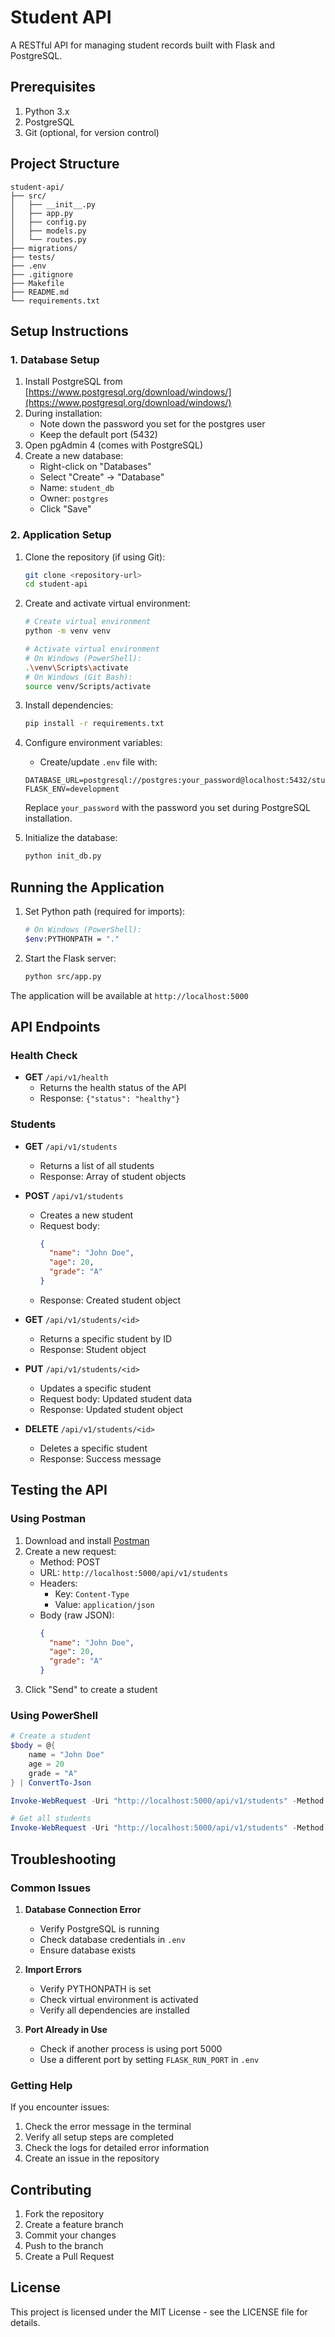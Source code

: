 # Student API

A RESTful API for managing student records built with Flask and PostgreSQL.

## Prerequisites

1. Python 3.x
2. PostgreSQL
3. Git (optional, for version control)

## Project Structure

```
student-api/
├── src/
│   ├── __init__.py
│   ├── app.py
│   ├── config.py
│   ├── models.py
│   └── routes.py
├── migrations/
├── tests/
├── .env
├── .gitignore
├── Makefile
├── README.md
└── requirements.txt
```

## Setup Instructions

### 1. Database Setup

1. Install PostgreSQL from [https://www.postgresql.org/download/windows/](https://www.postgresql.org/download/windows/)
2. During installation:
   - Note down the password you set for the postgres user
   - Keep the default port (5432)
3. Open pgAdmin 4 (comes with PostgreSQL)
4. Create a new database:
   - Right-click on "Databases"
   - Select "Create" → "Database"
   - Name: `student_db`
   - Owner: `postgres`
   - Click "Save"

### 2. Application Setup

1. Clone the repository (if using Git):
   ```bash
   git clone <repository-url>
   cd student-api
   ```

2. Create and activate virtual environment:
   ```bash
   # Create virtual environment
   python -m venv venv

   # Activate virtual environment
   # On Windows (PowerShell):
   .\venv\Scripts\activate
   # On Windows (Git Bash):
   source venv/Scripts/activate
   ```

3. Install dependencies:
   ```bash
   pip install -r requirements.txt
   ```

4. Configure environment variables:
   - Create/update `.env` file with:
   ```
   DATABASE_URL=postgresql://postgres:your_password@localhost:5432/student_db
   FLASK_ENV=development
   ```
   Replace `your_password` with the password you set during PostgreSQL installation.

5. Initialize the database:
   ```bash
   python init_db.py
   ```

## Running the Application

1. Set Python path (required for imports):
   ```bash
   # On Windows (PowerShell):
   $env:PYTHONPATH = "."
   ```

2. Start the Flask server:
   ```bash
   python src/app.py
   ```

The application will be available at `http://localhost:5000`

## API Endpoints

### Health Check
- **GET** `/api/v1/health`
  - Returns the health status of the API
  - Response: `{"status": "healthy"}`

### Students
- **GET** `/api/v1/students`
  - Returns a list of all students
  - Response: Array of student objects

- **POST** `/api/v1/students`
  - Creates a new student
  - Request body:
    ```json
    {
      "name": "John Doe",
      "age": 20,
      "grade": "A"
    }
    ```
  - Response: Created student object

- **GET** `/api/v1/students/<id>`
  - Returns a specific student by ID
  - Response: Student object

- **PUT** `/api/v1/students/<id>`
  - Updates a specific student
  - Request body: Updated student data
  - Response: Updated student object

- **DELETE** `/api/v1/students/<id>`
  - Deletes a specific student
  - Response: Success message

## Testing the API

### Using Postman

1. Download and install [Postman](https://www.postman.com/downloads/)
2. Create a new request:
   - Method: POST
   - URL: `http://localhost:5000/api/v1/students`
   - Headers: 
     - Key: `Content-Type`
     - Value: `application/json`
   - Body (raw JSON):
     ```json
     {
       "name": "John Doe",
       "age": 20,
       "grade": "A"
     }
     ```
3. Click "Send" to create a student

### Using PowerShell

```powershell
# Create a student
$body = @{
    name = "John Doe"
    age = 20
    grade = "A"
} | ConvertTo-Json

Invoke-WebRequest -Uri "http://localhost:5000/api/v1/students" -Method Post -Body $body -ContentType "application/json"

# Get all students
Invoke-WebRequest -Uri "http://localhost:5000/api/v1/students" -Method Get
```

## Troubleshooting

### Common Issues

1. **Database Connection Error**
   - Verify PostgreSQL is running
   - Check database credentials in `.env`
   - Ensure database exists

2. **Import Errors**
   - Verify PYTHONPATH is set
   - Check virtual environment is activated
   - Verify all dependencies are installed

3. **Port Already in Use**
   - Check if another process is using port 5000
   - Use a different port by setting `FLASK_RUN_PORT` in `.env`

### Getting Help

If you encounter issues:
1. Check the error message in the terminal
2. Verify all setup steps are completed
3. Check the logs for detailed error information
4. Create an issue in the repository

## Contributing

1. Fork the repository
2. Create a feature branch
3. Commit your changes
4. Push to the branch
5. Create a Pull Request

## License

This project is licensed under the MIT License - see the LICENSE file for details. 